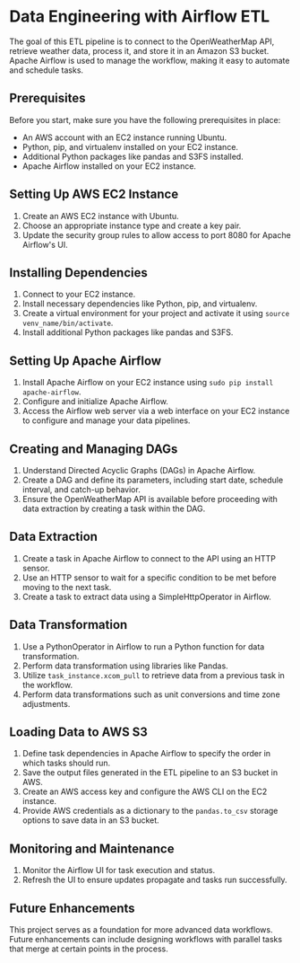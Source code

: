 # Data Engineering with Airflow ETL

The goal of this ETL pipeline is to connect to the OpenWeatherMap API, retrieve weather data, process it, and store it in an Amazon S3 bucket. Apache Airflow is used to manage the workflow, making it easy to automate and schedule tasks.

## Prerequisites

Before you start, make sure you have the following prerequisites in place:

- An AWS account with an EC2 instance running Ubuntu.
- Python, pip, and virtualenv installed on your EC2 instance.
- Additional Python packages like pandas and S3FS installed.
- Apache Airflow installed on your EC2 instance.

## Setting Up AWS EC2 Instance

1. Create an AWS EC2 instance with Ubuntu.
2. Choose an appropriate instance type and create a key pair.
3. Update the security group rules to allow access to port 8080 for Apache Airflow's UI.

## Installing Dependencies

1. Connect to your EC2 instance.
2. Install necessary dependencies like Python, pip, and virtualenv.
3. Create a virtual environment for your project and activate it using `source venv_name/bin/activate`.
4. Install additional Python packages like pandas and S3FS.

## Setting Up Apache Airflow

1. Install Apache Airflow on your EC2 instance using `sudo pip install apache-airflow`.
2. Configure and initialize Apache Airflow.
3. Access the Airflow web server via a web interface on your EC2 instance to configure and manage your data pipelines.

## Creating and Managing DAGs

1. Understand Directed Acyclic Graphs (DAGs) in Apache Airflow.
2. Create a DAG and define its parameters, including start date, schedule interval, and catch-up behavior.
3. Ensure the OpenWeatherMap API is available before proceeding with data extraction by creating a task within the DAG.

## Data Extraction

1. Create a task in Apache Airflow to connect to the API using an HTTP sensor.
2. Use an HTTP sensor to wait for a specific condition to be met before moving to the next task.
3. Create a task to extract data using a SimpleHttpOperator in Airflow.

## Data Transformation

1. Use a PythonOperator in Airflow to run a Python function for data transformation.
2. Perform data transformation using libraries like Pandas.
3. Utilize `task_instance.xcom_pull` to retrieve data from a previous task in the workflow.
4. Perform data transformations such as unit conversions and time zone adjustments.

## Loading Data to AWS S3

1. Define task dependencies in Apache Airflow to specify the order in which tasks should run.
2. Save the output files generated in the ETL pipeline to an S3 bucket in AWS.
3. Create an AWS access key and configure the AWS CLI on the EC2 instance.
4. Provide AWS credentials as a dictionary to the `pandas.to_csv` storage options to save data in an S3 bucket.

## Monitoring and Maintenance

1. Monitor the Airflow UI for task execution and status.
2. Refresh the UI to ensure updates propagate and tasks run successfully.

## Future Enhancements

This project serves as a foundation for more advanced data workflows. Future enhancements can include designing workflows with parallel tasks that merge at certain points in the process.
